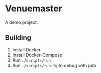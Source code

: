 # Venuemaster
A demo project.


## Building
1. Install Docker
2. Install Docker-Compose
3. Run `./scripts/run`
4. Run `./scripts/run-fg` to debug with pdb

